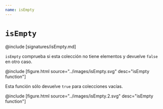 ```yaml
---
name: isEmpty
---
```


# `isEmpty`

@include [signatures/isEmpty.md]

`isEmpty` comprueba si esta colección no tiene elementos y devuelve `false` en otro caso.

@include [figure.html source="../images/isEmpty.svg" desc="isEmpty function"]

Esta función sólo devuelve `true` para colecciones vacías.

@include [figure.html source="../images/isEmpty.2.svg" desc="isEmpty function"]

